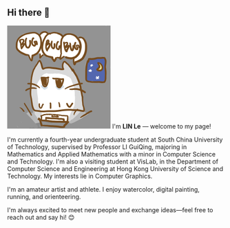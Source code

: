 ## Hi there 👋

![image](./01.png)
I'm **LIN Le** — welcome to my page!

I'm currently a fourth-year undergraduate student at South China University of Technology, supervised by Professor LI GuiQing, majoring in Mathematics and Applied Mathematics with a minor in Computer Science and Technology. I'm also a visiting student at VisLab, in the Department of Computer Science and Engineering at Hong Kong University of Science and Technology. My interests lie in Computer Graphics.

I'm an amateur artist and athlete. I enjoy watercolor, digital painting, running, and orienteering.

I'm always excited to meet new people and exchange ideas—feel free to reach out and say hi! 😊

<!--
**BuggingCat/BuggingCat** is a ✨ _special_ ✨ repository because its `README.md` (this file) appears on your GitHub profile.

Here are some ideas to get you started:

- 🔭 I’m currently working on ...
- 🌱 I’m currently learning ...
- 👯 I’m looking to collaborate on ...
- 🤔 I’m looking for help with ...
- 💬 Ask me about ...
- 📫 How to reach me: ...
- 😄 Pronouns: ...
- ⚡ Fun fact: ...
-->


